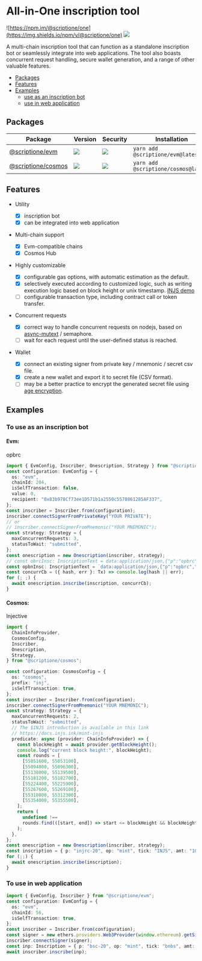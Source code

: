 # All-in-One inscription tool

![https://npm.im/@scriptione/one](https://img.shields.io/npm/v/@scriptione/one)
![](https://snyk.io/test/github/amovane/onescription/badge.svg)

A multi-chain inscription tool that can function as a standalone inscription bot or seamlessly integrate into web applications. The tool also boasts concurrent request handling, secure wallet generation, and a range of other valuable features.

- [Packages](#packages)
- [Features](#features)
- [Examples](#examples)
  - [use as an inscription bot](#to-use-as-an-inscription-bot)
  - [use in web application](#to-use-in-web-application)

## Packages

| Package                                                                                 | Version                                              | Security                                                        | Installation                         |
| --------------------------------------------------------------------------------------- | ---------------------------------------------------- | --------------------------------------------------------------- | ------------------------------------ |
| [@scriptione/evm](https://github.com/Amovane/onescription/tree/main/packages/evm)       | ![](https://img.shields.io/npm/v/@scriptione/evm)    | ![](https://snyk.io/test/github/amovane/onescription/badge.svg) | `yarn add @scriptione/evm@latest`    |
| [@scriptione/cosmos](https://github.com/Amovane/onescription/tree/main/packages/cosmos) | ![](https://img.shields.io/npm/v/@scriptione/cosmos) | ![](https://snyk.io/test/github/amovane/onescription/badge.svg) | `yarn add @scriptione/cosmos@latest` |

## Features

- Utility

  - [x] inscription bot
  - [x] can be integrated into web application

- Multi-chain support

  - [x] Evm-compatible chains
  - [x] Cosmos Hub

- Highly customizable

  - [x] configurable gas options, with automatic estimation as the default.
  - [x] selectively executed according to customized logic, such as writing execution logic based on block height or unix timestamp. [INJS demo](#cosmos)
  - [ ] configurable transaction type, including contract call or token transfer.

- Concurrent requests

  - [x] correct way to handle concurrent requests on nodejs, based on [async-mutext](https://github.com/DirtyHairy/async-mutex) / semaphore.
  - [ ] wait for each request until the user-defined status is reached.

- Wallet
  - [x] connect an existing signer from private key / mnemonic / secret csv file.
  - [x] create a new wallet and export it to secret file (CSV format).
  - [ ] may be a better practice to encrypt the generated secret file using [age encryption](https://github.com/FiloSottile/typage).

## Examples

### To use as an inscription bot

#### **Evm:**

opbrc

```typescript
import { EvmConfig, Inscriber, Onescription, Strategy } from "@scriptione/evm";
const configuration: EvmConfig = {
  os: "evm",
  chainId: 204,
  isSelfTransaction: false,
  value: 0,
  recipient: "0x83b978Cf73ee1D571b1a2550c5570861285AF337",
};
const inscriber = Inscriber.from(configuration);
inscriber.connectSignerFromPrivateKey("YOUR PRIVATE");
// or
// inscriber.connectSignerFromMnemonic("YOUR MNEMONIC");
const strategy: Strategy = {
  maxConcurrentRequests: 3,
  statusToWait: "submitted",
};
const onescription = new Onescription(inscriber, strategy);
// const obrcInsc: InscriptionText = data:application/json,{"p":"opbrc","op":"mint","tick":"obrc"}
const opbnInsc: InscriptionText = `data:application/json,{"p":"opbrc","op":"mint","tick":"opbn"}`;
const concurrCb = ({ hash, err }: Tx) => console.log(hash || err);
for (; ;) {
  await onescription.inscribe(inscription, concurrCb);
}
```

#### **Cosmos:**

Injective

```typescript
import {
  ChainInfoProvider,
  CosmosConfig,
  Inscriber,
  Onescription,
  Strategy,
} from "@scriptione/cosmos";

const configuration: CosmosConfig = {
  os: "cosmos",
  prefix: "inj",
  isSelfTransaction: true,
};
const inscriber = Inscriber.from(configuration);
inscriber.connectSignerFromMnemonic("YOUR MNEMONIC");
const strategy: Strategy = {
  maxConcurrentRequests: 2,
  statusToWait: "submitted",
  // The $INJS introduction is available in this link
  // https://docs.injs.ink/mint-injs
  predicate: async (provider: ChainInfoProvider) => {
    const blockHeight = await provider.getBlockHeight();
    console.log("current block height:", blockHeight);
    const rounds = [
      [55051600, 55053100],
      [55094800, 55096300],
      [55138000, 55139500],
      [55181200, 55182700],
      [55224400, 55225900],
      [55267600, 55269100],
      [55310800, 55312300],
      [55354000, 55355500],
    ];
    return (
      undefined !==
      rounds.find(([start, end]) => start <= blockHeight && blockHeight <= end)
    );
  },
};
const onescription = new Onescription(inscriber, strategy);
const inscription = { p: "injrc-20", op: "mint", tick: "INJS", amt: "1000" };
for (;;) {
  await onescription.inscribe(inscription);
}
```

### To use in web application

```typescript
import { EvmConfig, Inscriber } from "@scriptione/evm";
const configuration: EvmConfig = {
  os: "evm",
  chainId: 56,
  isSelfTransaction: true,
};
const inscriber = Inscriber.from(configuration);
const signer = new ethers.providers.Web3Provider(window.ethereum).getSigner();
inscriber.connectSigner(signer);
const inp: Inscription = { p: "bsc-20", op: "mint", tick: "bnbs", amt: "1000" };
await inscriber.inscribe(inp);
```
